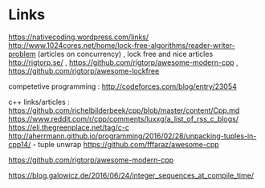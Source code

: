# Links

https://nativecoding.wordpress.com/links/
http://www.1024cores.net/home/lock-free-algorithms/reader-writer-problem (articles on concurrency) , lock free and nice articles http://rigtorp.se/ , https://github.com/rigtorp/awesome-modern-cpp , https://github.com/rigtorp/awesome-lockfree



competetive programming : http://codeforces.com/blog/entry/23054


c++ links/articles :
https://github.com/richelbilderbeek/cpp/blob/master/content/Cpp.md
https://www.reddit.com/r/cpp/comments/luxxg/a_list_of_rss_c_blogs/
https://eli.thegreenplace.net/tag/c-c
http://aherrmann.github.io/programming/2016/02/28/unpacking-tuples-in-cpp14/ - tuple unwrap
https://github.com/fffaraz/awesome-cpp


https://github.com/rigtorp/awesome-modern-cpp



https://blog.galowicz.de/2016/06/24/integer_sequences_at_compile_time/
